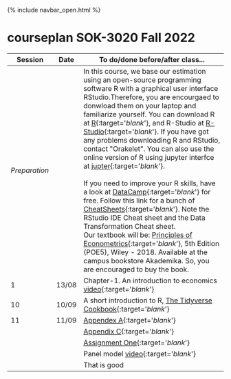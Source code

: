 {% include navbar_open.html %}

# courseplan SOK-3020 Fall 2022

| Session <img width=80/>  | Date  |To do/done before/after class... <img width=200/>  |
|-----------------------|---------|-----------------------------------| 
|*Preparation*  | | In this course, we base our estimation using an open-source programming software R with a graphical user interface RStudio.Therefore, you are encourgaed to donwload them on your laptop and familiarize yourself. You can download R at [R](http://www.r-project.org){:target='_blank_'}, and R-Studio at [R-Studio](http://www.rstudio.com){:target='_blank_'}. If you have got any problems downloading R and RStudio, contact "Orakelet". You can also use the online version of R using jupyter interfce at [jupter](https://jupyter.uit.no){:target='_blank_'}.  <br />                                                                                                                                                                                                <br />                                                                                                                                                              If you need to improve your R skills, have a look at [DataCamp](https://www.datacamp.com/courses/free-introduction-to-r){:target='_blank_'} for free. Follow this link for a bunch of [CheatSheets](https://www.rstudio.com/resources/cheatsheets/){:target='_blank_'}. Note the RStudio IDE Cheat sheet and the Data Transformation Cheat sheet.                             <br/>                                                                                                                                                                Our textbook will be: [Principles of Econometrics](http://principlesofeconometrics.com/poe5/poe5.html){:target='_blank_'}, 5th Edition (POE5), Wiley - 2018. Available at the campus bookstore Akademika. So, you are encouraged to buy the book. |                                                   <br />
| 1|13/08 | Chapter-1. An introduction to economics <br/> [video](https://mediasite.uit.no/Mediasite/Play/9cee358de25d442ab518736322b7b0841d){:target='_blank_'} |
| 10|10/09| A short introduction to R, [The Tidyverse Cookbook](https://rstudio-education.github.io/tidyverse-cookbook/){:target='_blank_'} |
| 11|11/09 |[Appendex A](https://github.com/uit-sok-3020-H22/uit-sok-3020-H22.github.io/blob/main/R/Appendex_A.R){:target='_blank_'}   |
| | | [Appendix C](https://github.com/uit-sok-3020-H22/uit-sok-3020-H22.github.io/blob/main/R/Appendix%20C.R){:target='_blank_'}|
| | | [Assignment One](https://github.com/uit-sok-3020-H22/uit-sok-3020-H22.github.io/blob/main/Assignment/Assignment%20one.md){:target='_blank_'}| 
| | | Panel model [video](https://mediasite.uit.no/Mediasite/Play/605c35d2405d4b2f88b95c0cce60c6b11d){:target='_blank_'}|
| | |That is good | 
